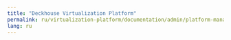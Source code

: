 ```yaml
---
title: "Deckhouse Virtualization Platform"
permalink: ru/virtualization-platform/documentation/admin/platform-management/node-management/addingnode.html
lang: ru
---
```


